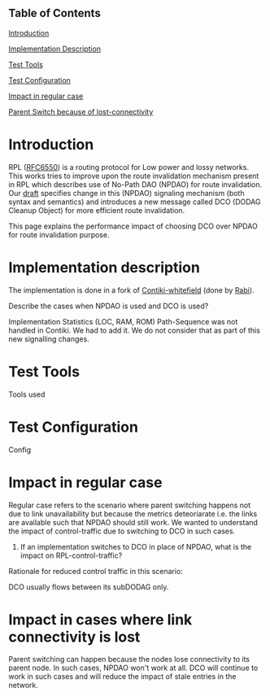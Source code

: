 ## Table of Contents
[Introduction](#introduction)

[Implementation Description](#implementation-description)

[Test Tools](#test-tools)

[Test Configuration](#test-configuration)

[Impact in regular case](#impact-in-regular-case)

[Parent Switch because of lost-connectivity](#impact-in-cases-where-link-connectivity-is-lost)

# Introduction
RPL ([RFC6550](https://tools.ietf.org/html/rfc6550 "RPL")) is a routing protocol for Low power and lossy networks. This works tries to improve upon the route invalidation mechanism present in RPL which describes use of No-Path DAO (NPDAO) for route invalidation. Our [draft](https://tools.ietf.org/html/draft-ietf-roll-efficient-npdao-01) specifies change in this (NPDAO) signaling mechanism (both syntax and semantics) and introduces a new message called DCO (DODAG Cleanup Object) for more efficient route invalidation.

This page explains the performance impact of choosing DCO over NPDAO for route invalidation purpose.

# Implementation description
The implementation is done in a fork of 
[Contiki-whitefield](https://github.com/whitefield-framework/contiki/tree/npdao "NPDAO Branch of contiki-whitefield") 
(done by [Rabi](https://github.com/rabinsahoo)).

Describe the cases when NPDAO is used and DCO is used?

Implementation Statistics (LOC, RAM, ROM)
Path-Sequence was not handled in Contiki. We had to add it. We do not consider that as part of this new signalling changes.

# Test Tools
Tools used

# Test Configuration
Config

# Impact in regular case
Regular case refers to the scenario where parent switching happens not due to link unavailability but because the metrics deteoriarate i.e. the links are available such that NPDAO should still work. We wanted to understand the impact of control-traffic due to switching to DCO in such cases.

1. If an implementation switches to DCO in place of NPDAO, what is the impact on RPL-control-traffic?

Rationale for reduced control traffic in this scenario:

DCO usually flows between its subDODAG only.

# Impact in cases where link connectivity is lost
Parent switching can happen because the nodes lose connectivity to its parent node. In such cases, NPDAO won't work at all. DCO will continue to work in such cases and will reduce the impact of stale entries in the network.

